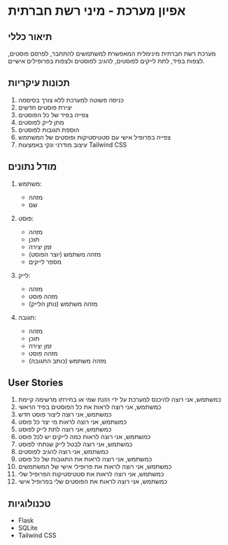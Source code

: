 # אפיון מערכת - מיני רשת חברתית

## תיאור כללי
מערכת רשת חברתית מינימלית המאפשרת למשתמשים להתחבר, לפרסם פוסטים, לצפות בפיד, לתת לייקים לפוסטים, להגיב לפוסטים ולצפות בפרופילים אישיים.

## תכונות עיקריות
1. כניסה פשוטה למערכת ללא צורך בסיסמה
2. יצירת פוסטים חדשים
3. צפייה בפיד של כל הפוסטים
4. מתן לייק לפוסטים
5. הוספת תגובות לפוסטים
6. צפייה בפרופיל אישי עם סטטיסטיקות ופוסטים של המשתמש
7. עיצוב מודרני ונקי באמצעות Tailwind CSS

## מודל נתונים
1. משתמש:
   - מזהה
   - שם

2. פוסט:
   - מזהה
   - תוכן
   - זמן יצירה
   - מזהה משתמש (יוצר הפוסט)
   - מספר לייקים

3. לייק:
   - מזהה
   - מזהה פוסט
   - מזהה משתמש (נותן הלייק)

4. תגובה:
   - מזהה
   - תוכן
   - זמן יצירה
   - מזהה פוסט
   - מזהה משתמש (כותב התגובה)

## User Stories
1. כמשתמש, אני רוצה להיכנס למערכת על ידי הזנת שמי או בחירתו מרשימה קיימת
2. כמשתמש, אני רוצה לראות את כל הפוסטים בפיד הראשי
3. כמשתמש, אני רוצה ליצור פוסט חדש
4. כמשתמש, אני רוצה לראות מי יצר כל פוסט
5. כמשתמש, אני רוצה לתת לייק לפוסט
6. כמשתמש, אני רוצה לראות כמה לייקים יש לכל פוסט
7. כמשתמש, אני רוצה לבטל לייק שנתתי לפוסט
8. כמשתמש, אני רוצה להגיב לפוסטים
9. כמשתמש, אני רוצה לראות את התגובות של כל פוסט
10. כמשתמש, אני רוצה לראות את פרופילי אישי של המשתמשים
11. כמשתמש, אני רוצה לראות את סטטיסטיקות הפרופיל שלי
12. כמשתמש, אני רוצה לראות את הפוסטים שלי בפרופיל אישי

## טכנולוגיות
- Flask
- SQLite
- Tailwind CSS